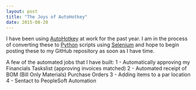 ```yaml
---
layout: post
title: "The Joys of AutoHotkey"
date: 2015-08-20
---
```


I have been using [AutoHotkey](http://www.autohotkey.com/) at work for the past year. I am in the process of converting these to [Python](https://www.python.org/) scripts using [Selenium](http://docs.seleniumhq.org/) and hope to begin posting these to my GitHub repository as soon as I have time. 

A few of the automated jobs that I have built:
1 - Automatically approving my Financials Taskslist (approving invoices matched)
2 - Automated receipt of BOM (Bill Only Materials) Purchase Orders
3 - Adding items to a par location
4 - Sentact to PeopleSoft Automation


